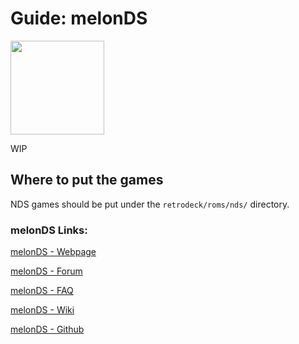 # Guide: melonDS

<img src="../../../wiki_images/logos/melonds-logo.svg" width="150">

WIP

## Where to put the games
NDS games should be put under the `retrodeck/roms/nds/` directory.

### melonDS Links:

[melonDS - Webpage](https://melonds.kuribo64.net/)

[melonDS - Forum](https://melonds.kuribo64.net/board/)

[melonDS - FAQ](https://melonds.kuribo64.net/faq.php)

[melonDS - Wiki](https://github.com/melonDS-emu/melonDS/wiki)

[melonDS - Github](https://github.com/melonDS-emu/melonDS)
